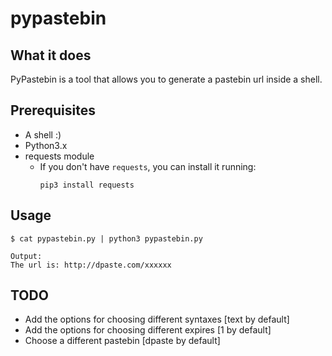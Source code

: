 # pypastebin


What it does
------
PyPastebin is a tool that allows you to generate a pastebin url inside a shell.

Prerequisites
-----
* A shell :)
* Python3.x
* requests module
  * If you don't have `requests`, you can install it running:
    ```
    pip3 install requests
    ```

Usage
-----
```
$ cat pypastebin.py | python3 pypastebin.py

Output:
The url is: http://dpaste.com/xxxxxx
```

TODO
-----

* Add the options for choosing different syntaxes [text by default]
* Add the options for choosing different expires [1 by default]
* Choose a different pastebin [dpaste by default]

